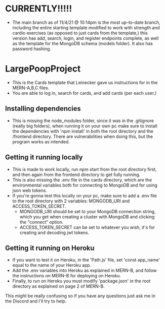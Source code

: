 # CURRENTLY!!!!!
 - The main branch as of 11/4/21 @ 10:14pm is the most up-to-date branch, including the entire starting template modified to work with
   strength and cardio exercises (as opposed to just cards from the template,) this version has add, search, login, and register endpoints
   complete, as well as the template for the MongoDB schema (models folder). It also has password hashing.

# LargePoopProject

 - This is the Cards template that Leinecker gave us instructions for in the MERN-A,B,C files.
 - You are able to log in, search for cards, and add cards (per each user.)

## Installing dependencies

 - This is missing the node_modules folder, since it was in the .gitignore (really big folders), when running it on your own pc
   make sure to install the dependencies with 'npm install' in both the root directory and the /frontend directory. There are 
   vulnerabilities when doing this, but the program works as intended.

## Getting it running locally

 - This is made to work locally, run npm start from the root directory first, and then again from the frontend directory to get 
   fully running.
 - This is also missing the .env file in the cards directory, which are the environmental variables both for connecting to MongoDB
   and for using json web tokens.
 - If you're gonna test this locally on your pc, make sure to add a .env file to the root directory with 2 variables: MONGODB_URI and 
   ACCESS_TOKEN_SECRET. 
    - MONGODB_URI should be set to your MongoDB connection string, which you 
      get when creating a cluster with MongoDB and clicking the "connect" option. 
    - ACCESS_TOKEN_SECRET can be set to whatever you wish, it's for creating 
      and decoding jwt tokens.

## Getting it running on Heroku

 - If you want to test it on Heroku, in the 'Path.js' file, set 'const app_name' equal to the name of your Heroku app. 
 - Add the .env variables into Heroku as explained in MERN-B, and follow the instructions on MERN-B for deploying on Heroku.
 - Finally, to run on Heroku you must modify 'package.json' in the root directory as explained on page 2 of MERN-B.


This might be really confusing so if you have any questions just ask me in the Discord and I'll try to help.
